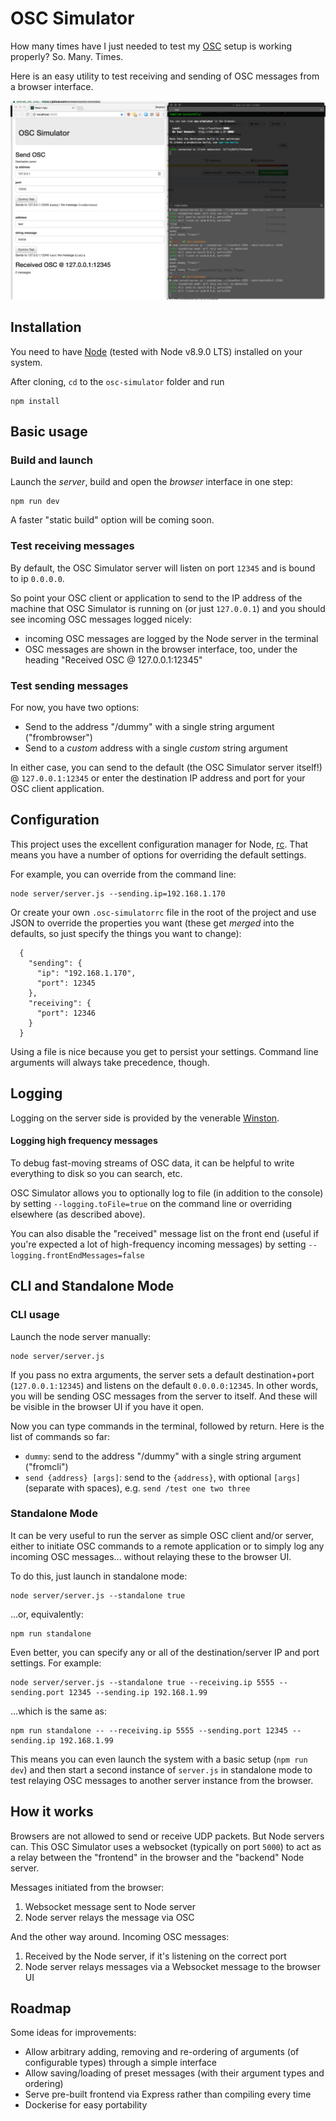 # OSC Simulator
How many times have I just needed to test my [OSC](http://opensoundcontrol.org/) setup is working properly? So.  Many. Times.

Here is an easy utility to test receiving and sending of OSC messages from a browser interface.

![Screen Recording](./screen-recording-1.gif)

## Installation
You need to have [Node](https://nodejs.org) (tested with Node v8.9.0 LTS) installed on your system.

After cloning, `cd` to the `osc-simulator` folder and run
```
npm install
```

## Basic usage
### Build and launch
Launch the *server*, build and open the *browser* interface in one step:
```
npm run dev
```

A faster "static build" option will be coming soon.

### Test receiving messages
By default, the OSC Simulator server will listen on port `12345` and is bound to ip `0.0.0.0`.

So point your OSC client or application to send to the IP address of the machine that OSC Simulator is running on (or just `127.0.0.1`) and you should see incoming OSC messages logged nicely:
* incoming OSC messages are logged by the Node server in the terminal
* OSC messages are shown in the browser interface, too, under the heading "Received OSC @ 127.0.0.1:12345"

### Test sending messages
For now, you have two options:
* Send to the address "/dummy" with a single string argument ("frombrowser")
* Send to a *custom* address with a single *custom* string argument

In either case, you can send to the default (the OSC Simulator server itself!) @ `127.0.0.1:12345` or enter the destination IP address and port for your OSC client application.

## Configuration
This project uses the excellent configuration manager for Node, [rc](https://www.npmjs.com/package/rc). That means you have a number of options for overriding the default settings.

For example, you can override from the command line:
```
node server/server.js --sending.ip=192.168.1.170
```
Or create your own `.osc-simulatorrc` file in the root of the project and use JSON to override the properties you want (these get *merged* into the defaults, so just specify the things you want to change):
```
  {
    "sending": {
      "ip": "192.168.1.170",
      "port": 12345
    },
    "receiving": {
      "port": 12346
    }
  }
```
Using a file is nice because you get to persist your settings. Command line arguments will always take precedence, though.

## Logging
Logging on the server side is provided by the venerable [Winston](https://www.npmjs.com/package/winston).

#### Logging high frequency messages
To debug fast-moving streams of OSC data, it can be helpful to write everything to disk so you can search, etc. 

OSC Simulator allows you to optionally log to file (in addition to the console) by setting `--logging.toFile=true` on the command line or overriding elsewhere (as described above).

You can also disable the "received" message list on the front end (useful if you're expected a lot of high-frequency incoming messages) by setting `--logging.frontEndMessages=false`

## CLI and Standalone Mode
### CLI usage
Launch the node server manually:
```
node server/server.js
```
If you pass no extra arguments, the server sets a default destination+port (`127.0.0.1:12345`) and listens on the default `0.0.0.0:12345`. In other words, you will be sending OSC messages from the server to itself. And these will be visible in the browser UI if you have it open.

Now you can type commands in the terminal, followed by return. Here is the list of commands so far:
* `dummy`: send to the address "/dummy" with a single string argument ("fromcli")
* `send {address} [args]`: send to the `{address}`, with optional `[args]` (separate with spaces), e.g. `send /test one two three`

### Standalone Mode
It can be very useful to run the server as simple OSC client and/or server, either to initiate OSC commands to a remote application or to simply log any incoming OSC messages... without relaying these to the browser UI.

To do this, just launch in standalone mode:
```
node server/server.js --standalone true
```
...or, equivalently:
```
npm run standalone
```

Even better, you can specify any or all of the destination/server IP and port settings. For example:
```
node server/server.js --standalone true --receiving.ip 5555 --sending.port 12345 --sending.ip 192.168.1.99
```
...which is the same as:
```
npm run standalone -- --receiving.ip 5555 --sending.port 12345 --sending.ip 192.168.1.99
```

This means you can even launch the system with a basic setup (`npm run dev`) and then start a second instance of `server.js` in standalone mode to test relaying OSC messages to another server instance from the browser.

## How it works
Browsers are not allowed to send or receive UDP packets. But Node servers can. This OSC Simulator uses a websocket (typically on port `5000`) to act as a relay between the "frontend" in the browser and the "backend" Node server.

Messages initiated from the browser:
1. Websocket message sent to Node server
1. Node server relays the message via OSC

And the other way around. Incoming OSC messages:
1. Received by the Node server, if it's listening on the correct port
1. Node server relays messages via a Websocket message to the browser UI

## Roadmap
Some ideas for improvements:
* Allow arbitrary adding, removing and re-ordering of arguments (of configurable types) through a simple interface
* Allow saving/loading of preset messages (with their argument types and ordering)
* Serve pre-built frontend via Express rather than compiling every time
* Dockerise for easy portability
